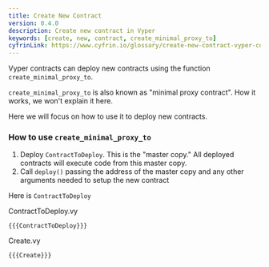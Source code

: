```yaml
---
title: Create New Contract
version: 0.4.0
description: Create new contract in Vyper
keywords: [create, new, contract, create_minimal_proxy_to]
cyfrinLink: https://www.cyfrin.io/glossary/create-new-contract-vyper-code-example
---
```


Vyper contracts can deploy new contracts using the function `create_minimal_proxy_to`.

`create_minimal_proxy_to` is also known as "minimal proxy contract". How it works, we won't explain it here.

Here we will focus on how to use it to deploy new contracts.

### How to use `create_minimal_proxy_to`

1. Deploy `ContractToDeploy`. This is the "master copy." All deployed contracts will execute code from this master copy.
2. Call `deploy()` passing the address of the master copy and any other arguments needed to setup the new contract

Here is `ContractToDeploy`

ContractToDeploy.vy

```vyper
{{{ContractToDeploy}}}
```

Create.vy

```vyper
{{{Create}}}
```
